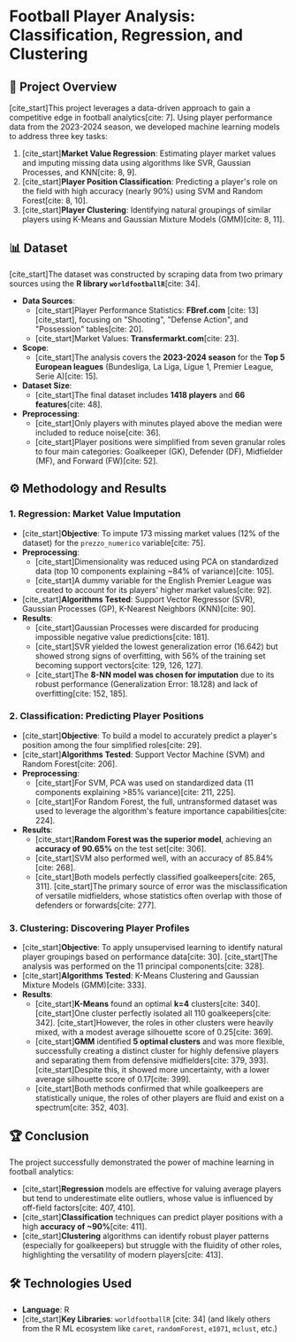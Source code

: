 # Football Player Analysis: Classification, Regression, and Clustering


## 📖 Project Overview
[cite_start]This project leverages a data-driven approach to gain a competitive edge in football analytics[cite: 7]. Using player performance data from the 2023-2024 season, we developed machine learning models to address three key tasks:
1.  [cite_start]**Market Value Regression**: Estimating player market values and imputing missing data using algorithms like SVR, Gaussian Processes, and KNN[cite: 8, 9].
2.  [cite_start]**Player Position Classification**: Predicting a player's role on the field with high accuracy (nearly 90%) using SVM and Random Forest[cite: 8, 10].
3.  [cite_start]**Player Clustering**: Identifying natural groupings of similar players using K-Means and Gaussian Mixture Models (GMM)[cite: 8, 11].

## 📊 Dataset
[cite_start]The dataset was constructed by scraping data from two primary sources using the **R library `worldfootballR`**[cite: 34].

- **Data Sources**:
  - [cite_start]Player Performance Statistics: **FBref.com** [cite: 13][cite_start], focusing on "Shooting", "Defense Action", and "Possession" tables[cite: 20].
  - [cite_start]Market Values: **Transfermarkt.com**[cite: 23].
- **Scope**:
  - [cite_start]The analysis covers the **2023-2024 season** for the **Top 5 European leagues** (Bundesliga, La Liga, Ligue 1, Premier League, Serie A)[cite: 15].
- **Dataset Size**:
  - [cite_start]The final dataset includes **1418 players** and **66 features**[cite: 48].
- **Preprocessing**:
  - [cite_start]Only players with minutes played above the median were included to reduce noise[cite: 36].
  - [cite_start]Player positions were simplified from seven granular roles to four main categories: Goalkeeper (GK), Defender (DF), Midfielder (MF), and Forward (FW)[cite: 52].

## ⚙️ Methodology and Results

### 1. Regression: Market Value Imputation
- [cite_start]**Objective**: To impute 173 missing market values (12% of the dataset) for the `prezzo_numerico` variable[cite: 75].
- **Preprocessing**:
  - [cite_start]Dimensionality was reduced using PCA on standardized data (top 10 components explaining ~84% of variance)[cite: 105].
  - [cite_start]A dummy variable for the English Premier League was created to account for its players' higher market values[cite: 92].
- [cite_start]**Algorithms Tested**: Support Vector Regressor (SVR), Gaussian Processes (GP), K-Nearest Neighbors (KNN)[cite: 90].
- **Results**:
  - [cite_start]Gaussian Processes were discarded for producing impossible negative value predictions[cite: 181].
  - [cite_start]SVR yielded the lowest generalization error (16.642) but showed strong signs of overfitting, with 56% of the training set becoming support vectors[cite: 129, 126, 127].
  - [cite_start]The **8-NN model was chosen for imputation** due to its robust performance (Generalization Error: 18.128) and lack of overfitting[cite: 152, 185].

### 2. Classification: Predicting Player Positions
- [cite_start]**Objective**: To build a model to accurately predict a player's position among the four simplified roles[cite: 29].
- [cite_start]**Algorithms Tested**: Support Vector Machine (SVM) and Random Forest[cite: 206].
- **Preprocessing**:
  - [cite_start]For SVM, PCA was used on standardized data (11 components explaining >85% variance)[cite: 211, 225].
  - [cite_start]For Random Forest, the full, untransformed dataset was used to leverage the algorithm's feature importance capabilities[cite: 224].
- **Results**:
  - [cite_start]**Random Forest was the superior model**, achieving an **accuracy of 90.65%** on the test set[cite: 306].
  - [cite_start]SVM also performed well, with an accuracy of 85.84%[cite: 268].
  - [cite_start]Both models perfectly classified goalkeepers[cite: 265, 311]. [cite_start]The primary source of error was the misclassification of versatile midfielders, whose statistics often overlap with those of defenders or forwards[cite: 277].

### 3. Clustering: Discovering Player Profiles
- [cite_start]**Objective**: To apply unsupervised learning to identify natural player groupings based on performance data[cite: 30]. [cite_start]The analysis was performed on the 11 principal components[cite: 328].
- [cite_start]**Algorithms Tested**: K-Means Clustering and Gaussian Mixture Models (GMM)[cite: 333].
- **Results**:
  - [cite_start]**K-Means** found an optimal **k=4** clusters[cite: 340]. [cite_start]One cluster perfectly isolated all 110 goalkeepers[cite: 342]. [cite_start]However, the roles in other clusters were heavily mixed, with a modest average silhouette score of 0.25[cite: 369].
  - [cite_start]**GMM** identified **5 optimal clusters** and was more flexible, successfully creating a distinct cluster for highly defensive players and separating them from defensive midfielders[cite: 379, 393]. [cite_start]Despite this, it showed more uncertainty, with a lower average silhouette score of 0.17[cite: 399].
  - [cite_start]Both methods confirmed that while goalkeepers are statistically unique, the roles of other players are fluid and exist on a spectrum[cite: 352, 403].

## 🏆 Conclusion
The project successfully demonstrated the power of machine learning in football analytics:
- [cite_start]**Regression** models are effective for valuing average players but tend to underestimate elite outliers, whose value is influenced by off-field factors[cite: 407, 410].
- [cite_start]**Classification** techniques can predict player positions with a high **accuracy of ~90%**[cite: 411].
- [cite_start]**Clustering** algorithms can identify robust player patterns (especially for goalkeepers) but struggle with the fluidity of other roles, highlighting the versatility of modern players[cite: 413].

## 🛠️ Technologies Used
- **Language**: R
- [cite_start]**Key Libraries**: `worldfootballR` [cite: 34] (and likely others from the R ML ecosystem like `caret`, `randomForest`, `e1071`, `mclust`, etc.)
